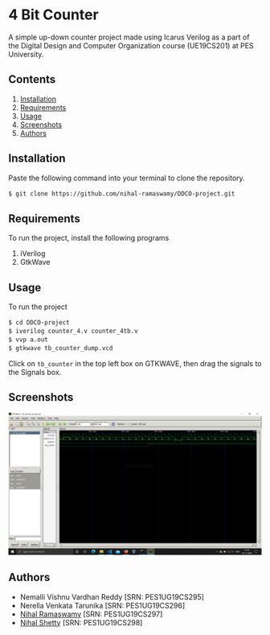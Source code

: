 # 4 Bit Counter

A simple up-down counter project made using Icarus Verilog as a part of the Digital Design and Computer Organization course (UE19CS201) at PES University.

## Contents

1. [Installation](#installation)
2. [Requirements](#requirements)
3. [Usage](#usage)
4. [Screenshots](#screenshots)
5. [Authors](#authors)


## Installation

Paste the following command into your terminal to clone the repository.

```bash
$ git clone https://github.com/nihal-ramaswamy/DDCO-project.git
```

## Requirements

To run the project, install the following programs

1.    iVerilog
2.    GtkWave

## Usage

To run the project

```bash
$ cd DDCO-project
$ iverilog counter_4.v counter_4tb.v  
$ vvp a.out  
$ gtkwave tb_counter_dump.vcd
```
Click on ```tb_counter``` in the top left box on GTKWAVE, then drag the signals to the Signals box.

## Screenshots
<img src = "./assets/Output.PNG"/>

## Authors

- Nemalli Vishnu Vardhan Reddy [SRN: PES1UG19CS295]
- Nerella Venkata Tarunika [SRN: PES1UG19CS296]
- [Nihal Ramaswamy](https://github.com/nihal-ramaswamy) [SRN: PES1UG19CS297]
- [Nihal Shetty](https://github.com/DragoMark) [SRN: PES1UG19CS298]


